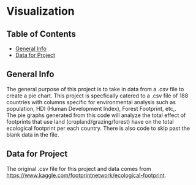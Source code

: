 # Visualization
## Table of Contents
* [General Info](#general-info)
* [Data for Project](#data-for-project)
## General Info
The general purpose of this project is to take in data from a .csv file to create a pie chart. This project is specfically catered to a .csv file of 188 countries with columns specific for environmental analysis such as population, HDI (Human Development Index), Forest Footprint, etc,.  
The pie graphs generated from this code will analyze the total effect of footprints that use land (cropland/grazing/forest) have on the total ecological footprint per each country. 
There is also code to skip past the blank data in the file. 

## Data for Project
The original .csv file for this project and data comes from https://www.kaggle.com/footprintnetwork/ecological-footprint. 


